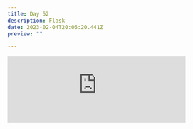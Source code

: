 ```yaml
---
title: Day 52
description: Flask
date: 2023-02-04T20:06:20.441Z
preview: ""

---
```

<iframe src="https://mastodontech.de/@larnius/109808433240844094/embed" class="mastodon-embed" style="max-width: 100%; border: 0" width="400" allowfullscreen="allowfullscreen"></iframe><script src="https://mastodontech.de/embed.js" async="async"></script>